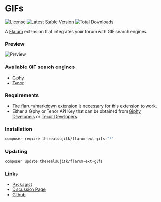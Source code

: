 # GIFs

![License](https://img.shields.io/badge/license-MIT-blue.svg) ![Latest Stable Version](https://img.shields.io/packagist/v/therealsujitk/flarum-ext-gifs.svg) ![Total Downloads](https://img.shields.io/packagist/dt/therealsujitk/flarum-ext-gifs.svg)

A [Flarum](http://flarum.org) extension that integrates your forum with GIF search engines.

### Preview

![Preview](https://i.imgur.com/VEww9Qx.gif)

### Available GIF search engines

- [Giphy](https://giphy.com)
- [Tenor](https://tenor.com/)

### Requirements

- The [flarum/markdown](https://github.com/flarum/markdown) extension is necessary for this extension to work.
- Either a Giphy or Tenor API Key that can be obtained from [Giphy Developers](https://developers.giphy.com/dashboard/?create=true) or [Tenor Developers](https://tenor.com/developer/keyregistration).

### Installation

```sh
composer require therealsujitk/flarum-ext-gifs:"*"
```

### Updating

```sh
composer update therealsujitk/flarum-ext-gifs
```

### Links

- [Packagist](https://packagist.org/packages/therealsujitk/flarum-ext-gifs)
- [Discussion Page](https://discuss.flarum.org/d/23101)
- [Github](https://github.com/therealsujitk/flarum-ext-gifs)
